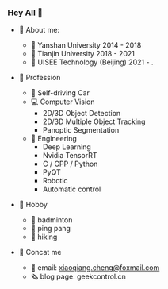 ### Hey All 👋

- 💬 About me:
  - 🏫 Yanshan University         2014 - 2018
  - 🏫 Tianjin University         2018 - 2021
  - 🏢 UISEE Technology (Beijing) 2021 - .

- 🔭 Profession
  - 🚗 Self-driving Car
  - 💻 Computer Vision
    - 2D/3D Object Detection
    - 2D/3D Multiple Object Tracking
    - Panoptic Segmentation
  - 📶 Engineering
    - Deep Learning
    - Nvidia TensorRT
    - C / CPP / Python
    - PyQT
    - Robotic
    - Automatic control

- 🙂 Hobby
  - 🏸 badminton
  - 🏓 ping pang
  - 🚶 hiking

- 📲 Concat me
  - 📧 email: xiaoqiang.cheng@foxmail.com
  - 🗞️ blog page: geekcontrol.cn
